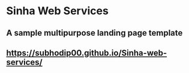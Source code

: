 # Sinha Web Services
## A sample multipurpose landing page template
## https://subhodip00.github.io/Sinha-web-services/
